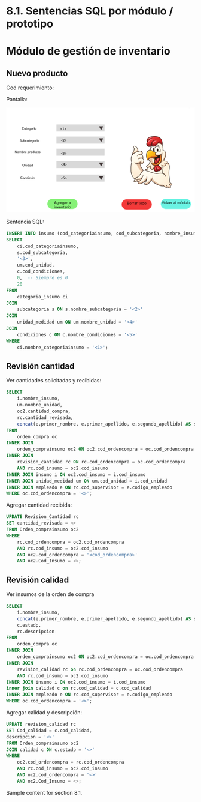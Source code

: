 # 8.1. Sentencias SQL por módulo / prototipo

# Módulo de gestión de inventario
## Nuevo producto
Cod requerimiento:

Pantalla:

![alt text](image.png)

Sentencia SQL:

```sql 
INSERT INTO insumo (cod_categoriainsumo, cod_subcategoria, nombre_insumo, cod_unidad, cod_condiciones, cantidad_total, umbral)
SELECT 
    ci.cod_categoriainsumo,
    s.cod_subcategoria,
    '<3>',
    um.cod_unidad,
    c.cod_condiciones,
    0,  -- Siempre es 0
    20
FROM 
    categoria_insumo ci
JOIN 
    subcategoria s ON s.nombre_subcategoria = '<2>'
JOIN 
    unidad_medidad um ON um.nombre_unidad = '<4>'
JOIN 
    condiciones c ON c.nombre_condiciones = '<5>'
WHERE 
    ci.nombre_categoriainsumo = '<1>';
```

## Revisión cantidad

Ver cantidades solicitadas y recibidas:
```sql
SELECT 
    i.nombre_insumo, 
    um.nombre_unidad, 
    oc2.cantidad_compra, 
    rc.cantidad_revisada, 
    concat(e.primer_nombre, e.primer_apellido, e.segundo_apellido) AS supervisor_nombre
FROM 
    orden_compra oc
INNER JOIN 
    orden_comprainsumo oc2 ON oc2.cod_ordencompra = oc.cod_ordencompra 
INNER JOIN 
    revision_cantidad rc ON rc.cod_ordencompra = oc.cod_ordencompra 
    AND rc.cod_insumo = oc2.cod_insumo
INNER JOIN insumo i ON oc2.cod_insumo = i.cod_insumo 
INNER JOIN unidad_medidad um ON um.cod_unidad = i.cod_unidad 
INNER JOIN empleado e ON rc.cod_supervisor = e.codigo_empleado 
WHERE oc.cod_ordencompra = '<>';
```

Agregar cantidad recibida:
```sql
UPDATE Revision_Cantidad rc
SET cantidad_revisada = <>
FROM Orden_comprainsumo oc2
WHERE 
    rc.cod_ordencompra = oc2.cod_ordencompra
    AND rc.cod_insumo = oc2.cod_insumo
    AND oc2.cod_ordencompra = '<cod_ordencompra>'
    AND oc2.Cod_Insumo = <>;
```

## Revisión calidad

Ver insumos de la orden de compra
```sql
SELECT 
    i.nombre_insumo,  
    concat(e.primer_nombre, e.primer_apellido, e.segundo_apellido) AS supervisor_nombre,
    c.estadp,
    rc.descripcion
FROM 
    orden_compra oc
INNER JOIN 
    orden_comprainsumo oc2 ON oc2.cod_ordencompra = oc.cod_ordencompra 
INNER JOIN 
    revision_calidad rc on rc.cod_ordencompra = oc.cod_ordencompra 
    AND rc.cod_insumo = oc2.cod_insumo
INNER JOIN insumo i ON oc2.cod_insumo = i.cod_insumo 
inner join calidad c on rc.cod_calidad = c.cod_calidad 
INNER JOIN empleado e ON rc.cod_supervisor = e.codigo_empleado 
WHERE oc.cod_ordencompra = '<>';
```

Agregar calidad y descripción:

```sql
UPDATE revision_calidad rc
SET Cod_calidad = c.cod_calidad,
descripcion = '<>'
FROM Orden_comprainsumo oc2
JOIN calidad c ON c.estadp = '<>'
WHERE 
    oc2.cod_ordencompra = rc.cod_ordencompra
    AND rc.cod_insumo = oc2.cod_insumo
    AND oc2.cod_ordencompra = '<>'
    AND oc2.Cod_Insumo = <>;
```

Sample content for section 8.1.